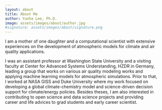 ```yaml
---
layout: about
title: About Me
author: Yunha Lee, Ph.D.
image: assets/images/about/author.jpg
#signature: assets/images/about/signature.png
---
```


 I am a mother of one daughter and a computational scientist with extensive experiences on the development of atmospheric models for climate and air quality applications. 
 
 I was an assistant professor at Washington State University and a visiting faculty at Center for Advanced Systems Understanding, HZDR in Germany, leading a group that works on various air quality modeling works and applying  machine learning models for atmospheric simulations. Prior to that, I worked at NASA GISS and Duke University where my work focused on developing a global climate-chemistry model and science-driven decision support for climate/energy policies. Besides theses, I am also interested in contributing to open science and data science projects and providing career and life advices to grad students and early career scientist.